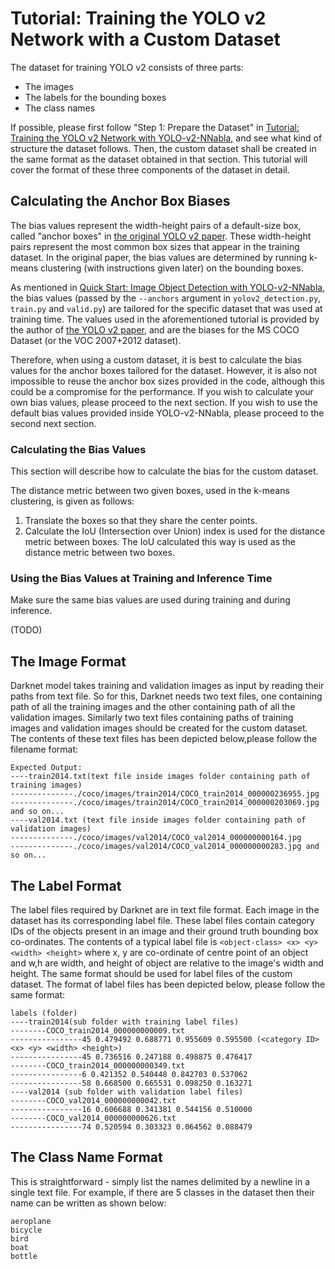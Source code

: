 # Tutorial: Training the YOLO v2 Network with a Custom Dataset

The dataset for training YOLO v2 consists of three parts:

- The images
- The labels for the bounding boxes
- The class names

If possible, please first follow "Step 1: Prepare the Dataset" in [Tutorial: Training the YOLO v2 Network with YOLO-v2-NNabla](./tuorial_training.md), and see what kind of structure the dataset follows. Then, the custom dataset shall be created in the same format as the dataset obtained in that section. This tutorial will cover the format of these three components of the dataset in detail.


## Calculating the Anchor Box Biases
The bias values represent the width-height pairs of a default-size box, called "anchor boxes" in [the original YOLO v2 paper][1]. These width-height pairs represent the most common box sizes that appear in the training dataset. In the original paper, the bias values are determined by running k-means clustering (with instructions given later) on the bounding boxes.

As mentioned in [Quick Start: Image Object Detection with YOLO-v2-NNabla](../quickstart.md), the bias values (passed by the `--anchors` argument in `yolov2_detection.py`, `train.py` and `valid.py`) are tailored for the specific dataset that was used at training time. The values used in the aforementioned tutorial is provided by the author of [the YOLO v2 paper][1], and are the biases for the MS COCO Dataset (or the VOC 2007+2012 dataset).

Therefore, when using a custom dataset, it is best to calculate the bias values for the anchor boxes tailored for the dataset. However, it is also not impossible to reuse the anchor box sizes provided in the code, although this could be a compromise for the performance. If you wish to calculate your own bias values, please proceed to the next section. If you wish to use the default bias values provided inside YOLO-v2-NNabla, please proceed to the second next section.

### Calculating the Bias Values
This section will describe how to calculate the bias for the custom dataset.

The distance metric between two given boxes, used in the k-means clustering, is given as follows:
1. Translate the boxes so that they share the center points.
2. Calculate the IoU (Intersection over Union) index is used for the distance metric between boxes. The IoU calculated this way is used as the distance metric between two boxes.

### Using the Bias Values at Training and Inference Time
Make sure the same bias values are used during training and during inference.

(TODO)


## The Image Format
Darknet model takes training and validation images as input by reading their paths from text file. So for this, Darknet needs two text files, one containing path of all the training images and the other containing path of all the validation images. Similarly two text files containing paths of training images and validation images should be created for the custom dataset. The contents of these text files has been depicted below,please follow the filename format:
```
Expected Output:
----train2014.txt(text file inside images folder containing path of training images)
--------------./coco/images/train2014/COCO_train2014_000000236955.jpg
--------------./coco/images/train2014/COCO_train2014_000000203069.jpg and so on...
----val2014.txt (text file inside images folder containing path of validation images)
--------------./coco/images/val2014/COCO_val2014_000000000164.jpg
--------------./coco/images/val2014/COCO_val2014_000000000283.jpg and so on...
```


## The Label Format
The label files required by Darknet are in text file format. Each image in the dataset has its corresponding label file. These label files contain category IDs of the objects present in an image and their ground truth bounding box co-ordinates. The contents of a typical label file is ```<object-class> <x> <y> <width> <height>```  where x, y are co-ordinate of centre point of an object and w,h are width, and height of object are relative to the image's width and height. The same format should be used for label files of the custom dataset. The format of label files has been depicted below, please follow the same format:
```
labels (folder)
----train2014(sub folder with training label files)
--------COCO_train2014_000000000009.txt
----------------45 0.479492 0.688771 0.955609 0.595500 (<category ID> <x> <y> <width> <height>)
----------------45 0.736516 0.247188 0.498875 0.476417
--------COCO_train2014_000000000349.txt
----------------6 0.421352 0.540448 0.842703 0.537062 
----------------58 0.668500 0.665531 0.098250 0.163271
----val2014 (sub folder with validation label files)
--------COCO_val2014_000000000042.txt
----------------16 0.606688 0.341381 0.544156 0.510000 
--------COCO_val2014_000000000626.txt
----------------74 0.520594 0.303323 0.064562 0.088479 
```
## The Class Name Format
This is straightforward - simply list the names delimited by a newline in a single text file. For example, if there are 5 classes in the dataset then their name can be written as shown below:
```
aeroplane
bicycle
bird
boat
bottle
```

[1]: https://arxiv.org/abs/1612.08242 "YOLOv2 arxiv"
